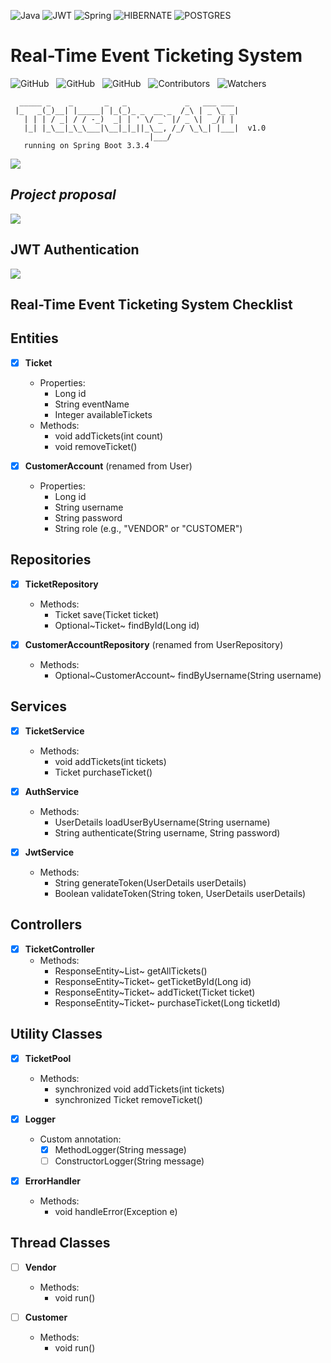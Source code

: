 ![Java](https://img.shields.io/badge/java-000?style=for-the-badge&logo=openjdk&logoColor=f89820)
![JWT](https://img.shields.io/badge/-JWT-000?style=for-the-badge&logo=json-web-tokens)
![Spring](https://img.shields.io/badge/spring-000?style=for-the-badge&logo=spring&logoColor=green)
![HIBERNATE](https://img.shields.io/badge/Hibernate-000?style=for-the-badge&logo=hibernate&logoColor=white)
![POSTGRES](https://img.shields.io/badge/-postgresql-000?style=for-the-badge&logo=postgresql)


# Real-Time Event Ticketing System

![GitHub](https://img.shields.io/github/forks/anuja-rahul/ticketingApp?style&logo=github)
&nbsp;
![GitHub](https://img.shields.io/github/license/anuja-rahul/ticketingApp?style&logo=github)
&nbsp;
![GitHub](https://img.shields.io/github/stars/anuja-rahul/ticketingApp?style&logo=github)
&nbsp;
![Contributors](https://img.shields.io/github/contributors/anuja-rahul/ticketingApp?style&logo=github)
&nbsp;
![Watchers](https://img.shields.io/github/watchers/anuja-rahul/ticketingApp?style&logo=github)
&nbsp;



```shell
  _____ _    _       _   _             _   ___ ___
 |_   _(_)__| |_____| |_(_)_ _  __ _  /_\ | _ \_ _|
   | | | / _| / / -_)  _| | ' \/ _` |/ _ \|  _/| |
   |_| |_\__|_\_\___|\__|_|_||_\__, /_/ \_\_| |___|  v1.0
                               |___/
   running on Spring Boot 3.3.4
```

[![](https://mermaid.ink/img/pako:eNpVUsGO2yAU_BXr7dVxsLGxzVa9NNtTq0q7PVW-vBgco8XGArzdNMq_F5Ooq554M8O8xwAX6I2QwOFkcRmTb8-P3ZwkX62Z_dMskk-73efk8PNHZMN6I74E1RqtpY38B7zJL9K-qV5G7V7fhGe5GKe8seeofcD7HPR4RLcZN7nX6NxBDomQA67aJ4PSmj8QQlIX5r1K_kApvde730r4kZfL-yOkMEk7oRIh1mXr1IEf5SQ74KEUaF876OZr2IerNy_nuQfu7SpTWBeBXh4UhtuY_iefxHZS4ANqF0htUMgAL-DPS7w_5Xzo2Jt5UKeNX60O9Oj94vh-v8nZSflxPWa9mfZOiRGtH99atmcFa7CgktUUK0pFf8zbZijKfBA1yQuE6zWFBeet6zvwhmSkKvKGVoxWtGyqFM7Ac5LlJWN5WbZ0o1nw_DEmpCBZW7O8aauKVbRmpA4GGdN8vz19_AEpWLOexn8Bw7xf0R7x9S-eDK5R?type=png)](https://mermaid.live/edit#pako:eNpVUsGO2yAU_BXr7dVxsLGxzVa9NNtTq0q7PVW-vBgco8XGArzdNMq_F5Ooq554M8O8xwAX6I2QwOFkcRmTb8-P3ZwkX62Z_dMskk-73efk8PNHZMN6I74E1RqtpY38B7zJL9K-qV5G7V7fhGe5GKe8seeofcD7HPR4RLcZN7nX6NxBDomQA67aJ4PSmj8QQlIX5r1K_kApvde730r4kZfL-yOkMEk7oRIh1mXr1IEf5SQ74KEUaF876OZr2IerNy_nuQfu7SpTWBeBXh4UhtuY_iefxHZS4ANqF0htUMgAL-DPS7w_5Xzo2Jt5UKeNX60O9Oj94vh-v8nZSflxPWa9mfZOiRGtH99atmcFa7CgktUUK0pFf8zbZijKfBA1yQuE6zWFBeet6zvwhmSkKvKGVoxWtGyqFM7Ac5LlJWN5WbZ0o1nw_DEmpCBZW7O8aauKVbRmpA4GGdN8vz19_AEpWLOexn8Bw7xf0R7x9S-eDK5R)

[//]: # (```mermaid)

[//]: # (graph LR;)

[//]: # (  FrontEnd <--> DTO;)

[//]: # (  DTO <--> Controller;)

[//]: # (  Controller <--> Service;)

[//]: # (  Service <--> Repository;)

[//]: # (  Repository <--> Database;)

[//]: # ()
[//]: # (  classDef default fill:#000,stroke:#333,stroke-width:4px;)

[//]: # (```)


## *Project proposal*

[![](https://mermaid.ink/img/pako:eNqlV21P20gQ_iuWpUpBBJIQYkJUIVGKVE70WkHak6p8WbwTe4W969tdG1IOfvvN2mvHdkxIW74Qz84zr8_M2k-uLyi4M3fB_Ygo9ZGRQJJ4wR38yyXOnPn3oJ2nQmb-3r-_5Jrp1dnZWrbvXAseOIzWRbdaMhRCBlz_TWKon11xDQFIh2SEReQugsKP6tLRQpNo23l-dAMREAU3RHc6isljYeKCJMTH8OtKmWDUIZRaJz3GteOLlOu9DS0JschstD17_Lzg9ZJ9B06F_JOS8Va1rDjLDV9gyzbDSvkr0VykSosY5LmfZ_QnYaUK5CuhJejqQcgulBQRGMFg4Fx8u51_-Xx542B5vl99_YUsioJ_FSKqJ7DvqBX3Qyk4-wm0s40FOdTeqyBL8B36WhzegsyYD80wdvVsnSWp9EMk6w7ubiARimkhV83OreXN7imSQc-6KSLYm1lTdbUl4_TD6or2bLdR6UuimeAkeim0X3Zh069GV_lo2XmxAX2zDOu1GLe1ISSC32J1LipqdLV54NsIm0dzFoPSJE5qPezebP-mJA9jy4o49zXLUOX3oy82wtVuaVU7l1KgHft0nZsuf20p-4XgGkc7AtluvaqdNdPAs0RwBUWKL9dMYecD0OdRud97e1v0LTENovjZYPAOwGpCWxOyA7Q1so0id7Pzr4fuXWGpHQAHiZfVXNwD7xnifwSNl6HKSW9_NyL7gNsPCHcyEjFaIa05bR76znY7rQjPUx12hli3EglCzfObw9nIjqBpvPaZj3G29fvtS6M7umsRBE1y7WMwQWkNGapIALi4zPLttHAppZCfCKdR206YC_Pz3uWjD_lacjqMvXuHhIiIOVYhS5RzB_oBAHUNPRgoBy05qiiinaaNxX1wcFZu_pmzcGPCMXC1cOvqZR_WujUDBoXVa0Hy23CtX1owyj6JopZ2bV67MYxnyKF2WGa5Gv32a4RBaEn8e4VXToR1WApZQlvbzcDtO5FBYQ-xasUhexNYq1sOLGauxK8MMu_S-Zpw2KvCXJ3fxlZtIo29cgKLHpZThYP7z7wMqG3h9evPGJSA1MTX3e2Vr9s0qPqoqCqfeSiBUEuv6n2llpyt6MHBf2fOTcq5eYku-hgnEcRosQqj3btdMJX5szrb8ngpLduA_8XrTjaQVX0q-FKKuEr5OicG5gtmLtVGHHYhdHBoWwxvo2ouGhvDQIpFocqQtvjZAbrgbt9FWEwYxY-ufCPhFIVY-YVrIJTIe6P4jHpIC3GLjXdnWqbQd9PEsNN-obmzJYlUJb2khoSV0KxswMcnV68S83kX4EWLJn3Blyww8lRGKA61TtRsMDDHhwHTYXp36It4oBgNidRhduoNvCNvSo7G4J2MyWQ8pv7d6HS6PDoeLenJcHRE3OfnvpsQbqw-urPp8HA4ORpNxxNvPBkfTyd9d-XORsPD0bHnjY6PT8dG7CHmpxCYxvDw9MQbTU8nE28yPvGGJwiAPJvPxZdp_oHad6VIg7BKEP39yOH58_P_FRS_ZQ?type=png)](https://mermaid.live/edit#pako:eNqlV21P20gQ_iuWpUpBBJIQYkJUIVGKVE70WkHak6p8WbwTe4W969tdG1IOfvvN2mvHdkxIW74Qz84zr8_M2k-uLyi4M3fB_Ygo9ZGRQJJ4wR38yyXOnPn3oJ2nQmb-3r-_5Jrp1dnZWrbvXAseOIzWRbdaMhRCBlz_TWKon11xDQFIh2SEReQugsKP6tLRQpNo23l-dAMREAU3RHc6isljYeKCJMTH8OtKmWDUIZRaJz3GteOLlOu9DS0JschstD17_Lzg9ZJ9B06F_JOS8Va1rDjLDV9gyzbDSvkr0VykSosY5LmfZ_QnYaUK5CuhJejqQcgulBQRGMFg4Fx8u51_-Xx542B5vl99_YUsioJ_FSKqJ7DvqBX3Qyk4-wm0s40FOdTeqyBL8B36WhzegsyYD80wdvVsnSWp9EMk6w7ubiARimkhV83OreXN7imSQc-6KSLYm1lTdbUl4_TD6or2bLdR6UuimeAkeim0X3Zh069GV_lo2XmxAX2zDOu1GLe1ISSC32J1LipqdLV54NsIm0dzFoPSJE5qPezebP-mJA9jy4o49zXLUOX3oy82wtVuaVU7l1KgHft0nZsuf20p-4XgGkc7AtluvaqdNdPAs0RwBUWKL9dMYecD0OdRud97e1v0LTENovjZYPAOwGpCWxOyA7Q1so0id7Pzr4fuXWGpHQAHiZfVXNwD7xnifwSNl6HKSW9_NyL7gNsPCHcyEjFaIa05bR76znY7rQjPUx12hli3EglCzfObw9nIjqBpvPaZj3G29fvtS6M7umsRBE1y7WMwQWkNGapIALi4zPLttHAppZCfCKdR206YC_Pz3uWjD_lacjqMvXuHhIiIOVYhS5RzB_oBAHUNPRgoBy05qiiinaaNxX1wcFZu_pmzcGPCMXC1cOvqZR_WujUDBoXVa0Hy23CtX1owyj6JopZ2bV67MYxnyKF2WGa5Gv32a4RBaEn8e4VXToR1WApZQlvbzcDtO5FBYQ-xasUhexNYq1sOLGauxK8MMu_S-Zpw2KvCXJ3fxlZtIo29cgKLHpZThYP7z7wMqG3h9evPGJSA1MTX3e2Vr9s0qPqoqCqfeSiBUEuv6n2llpyt6MHBf2fOTcq5eYku-hgnEcRosQqj3btdMJX5szrb8ngpLduA_8XrTjaQVX0q-FKKuEr5OicG5gtmLtVGHHYhdHBoWwxvo2ouGhvDQIpFocqQtvjZAbrgbt9FWEwYxY-ufCPhFIVY-YVrIJTIe6P4jHpIC3GLjXdnWqbQd9PEsNN-obmzJYlUJb2khoSV0KxswMcnV68S83kX4EWLJn3Blyww8lRGKA61TtRsMDDHhwHTYXp36It4oBgNidRhduoNvCNvSo7G4J2MyWQ8pv7d6HS6PDoeLenJcHRE3OfnvpsQbqw-urPp8HA4ORpNxxNvPBkfTyd9d-XORsPD0bHnjY6PT8dG7CHmpxCYxvDw9MQbTU8nE28yPvGGJwiAPJvPxZdp_oHad6VIg7BKEP39yOH58_P_FRS_ZQ)

[//]: # (```mermaid)

[//]: # ()
[//]: # (classDiagram)

[//]: # (    class Ticket {)

[//]: # (        <<Entity>>)

[//]: # (        + Long id)

[//]: # (        + String eventName)

[//]: # (        + Integer availableTickets)

[//]: # (        + Integer totalTickets)

[//]: # (        + Integer ticketReleaseRate)

[//]: # (        + Integer maxTicketCapacity)

[//]: # (        + void addTickets&#40;int count&#41;)

[//]: # (        + void removeTicket&#40;&#41;)

[//]: # (    })

[//]: # ()
[//]: # (    class Vendor {)

[//]: # (        <<Entity>>)

[//]: # (        + Long id)

[//]: # (        + String name)

[//]: # (        + String vendorCode)

[//]: # (        + void run&#40;&#41;)

[//]: # (    })

[//]: # ()
[//]: # (    class CustomerAccount {)

[//]: # (        <<Entity>>)

[//]: # (        + Long id)

[//]: # (        + String username)

[//]: # (        + String password)

[//]: # (        + String role    // CUSTOMER or VIP)

[//]: # (        + void run&#40;&#41;)

[//]: # (    })

[//]: # ()
[//]: # (    class TicketPool {)

[//]: # (        + synchronized void addTickets&#40;int tickets&#41;)

[//]: # (        + synchronized Ticket removeTicket&#40;&#41;)

[//]: # (    })

[//]: # ()
[//]: # (    class TicketService {)

[//]: # (        + void addTickets&#40;int tickets&#41;)

[//]: # (        + Ticket purchaseTicket&#40;&#41;)

[//]: # (    })

[//]: # ()
[//]: # (    class TicketRepository {)

[//]: # (        <<Repository>>)

[//]: # (        + save&#40;Ticket ticket&#41;: Ticket)

[//]: # (        + findById&#40;Long id&#41;: Optional~Ticket~)

[//]: # (    })

[//]: # ()
[//]: # (    class CustomerAccountRepository {)

[//]: # (        <<Repository>>)

[//]: # (        + Optional~CustomerAccount~ findByUsername&#40;String username&#41;)

[//]: # (    })

[//]: # ()
[//]: # (    class TicketSale {)

[//]: # (        <<Entity>>)

[//]: # (        + Long id)

[//]: # (        + Long ticketId)

[//]: # (        + Long customerId)

[//]: # (        + Timestamp purchaseTime)

[//]: # (        + Integer quantity)

[//]: # (    })

[//]: # ()
[//]: # (    class VendorActivity {)

[//]: # (        <<Entity>>)

[//]: # (        + Long id)

[//]: # (        + Long vendorId)

[//]: # (        + Long ticketId)

[//]: # (        + Integer addedTickets)

[//]: # (        + Timestamp timestamp)

[//]: # (    })

[//]: # ()
[//]: # (    class TicketController {)

[//]: # (        <<RestController>>)

[//]: # (        + ResponseEntity~List~ getAllTickets&#40;&#41;)

[//]: # (        + ResponseEntity~Ticket~ getTicketById&#40;Long id&#41;)

[//]: # (        + ResponseEntity~Ticket~ addTicket&#40;Ticket ticket&#41;)

[//]: # (        + ResponseEntity~Ticket~ purchaseTicket&#40;Long ticketId&#41;)

[//]: # (    })

[//]: # ()
[//]: # (    class JwtService {)

[//]: # (        + String generateToken&#40;UserDetails userDetails&#41;)

[//]: # (        + Boolean validateToken&#40;String token, UserDetails userDetails&#41;)

[//]: # (    })

[//]: # ()
[//]: # (    class AuthService {)

[//]: # (        + UserDetails loadUserByUsername&#40;String username&#41;)

[//]: # (        + String authenticate&#40;String username, String password&#41;)

[//]: # (    })

[//]: # ()
[//]: # (    class Logger {)

[//]: # (        + log&#40;String message&#41;: void)

[//]: # (    })

[//]: # ()
[//]: # (    class ErrorHandler {)

[//]: # (        + handleError&#40;Exception e&#41;: void)

[//]: # (    })

[//]: # ()
[//]: # (%% Relationships between entities and services)

[//]: # (    TicketRepository --> Ticket : "manages")

[//]: # (    TicketService --> TicketRepository : "uses")

[//]: # (    TicketPool --> TicketService : "calls")

[//]: # (    TicketController --> TicketService : "invokes")

[//]: # (    TicketSale --> CustomerAccount : "tracks sales for")

[//]: # (    VendorActivity --> Vendor : "logs activities for")

[//]: # (    VendorActivity --> Ticket : "logs ticket activity")

[//]: # ()
[//]: # (%% Authentication)

[//]: # (    AuthService --> JwtService : "generates and validates JWT")

[//]: # (    AuthService --> CustomerAccountRepository : "retrieves")

[//]: # (    TicketController --> AuthService : "authenticates")

[//]: # ()
[//]: # (%% Threads and synchronization)

[//]: # (    Vendor --|> Runnable : "implements")

[//]: # (    CustomerAccount --|> Runnable : "implements")

[//]: # (    Vendor --> TicketPool : "adds tickets to")

[//]: # (    CustomerAccount --> TicketPool : "retrieves tickets from")

[//]: # ()
[//]: # (%% Logs and errors)

[//]: # (    Vendor --> Logger : "logs activities")

[//]: # (    CustomerAccount --> Logger : "logs activities")

[//]: # (    Vendor --> ErrorHandler : "handles errors")

[//]: # (    CustomerAccount --> ErrorHandler : "handles errors")

[//]: # ()
[//]: # (```)

## JWT Authentication

[//]: # (```mermaid)

[//]: # (sequenceDiagram)

[//]: # (    participant Client)

[//]: # (    participant JWTAuthFilter)

[//]: # (    participant JWTService)

[//]: # (    participant UserDetailsService)

[//]: # (    participant Security)

[//]: # (    participant DispatcherServlet)

[//]: # (    participant Controller)

[//]: # (    participant Database)

[//]: # ()
[//]: # (    Client->>+JWTAuthFilter: Send HTTP Request)

[//]: # (    JWTAuthFilter->>JWTAuthFilter: Check JWT Token)

[//]: # (    )
[//]: # (    alt Missing or Invalid JWT)

[//]: # (        JWTAuthFilter-->>Client: HTTP 403 &#40;Forbidden&#41;)

[//]: # (    else Valid JWT)

[//]: # (        JWTAuthFilter->>+JWTService: Validate JWT Token)

[//]: # (        JWTService->>+UserDetailsService: Load User Details)

[//]: # (        UserDetailsService-->>-JWTService: User Details)

[//]: # (        JWTService-->>-JWTAuthFilter: Valid User)

[//]: # (    )
[//]: # (        JWTAuthFilter->>+Security: Update SecurityContextHolder)

[//]: # (        Security-->>-JWTAuthFilter: Success)

[//]: # ()
[//]: # (        JWTAuthFilter->>+DispatcherServlet: Pass Security Context)

[//]: # (        DispatcherServlet->>+Controller: Forward Request)

[//]: # (        Controller->>+Database: Query Database)

[//]: # (        Database-->>-Controller: Return Data)

[//]: # (        Controller-->>-DispatcherServlet: Return Response)

[//]: # (        DispatcherServlet-->>Client: HTTP 200 &#40;Success&#41;)

[//]: # (    end)

[//]: # ()
[//]: # (```)

[![](https://mermaid.ink/img/pako:eNqFVFFv2jAQ_iuWnzaNQkJIAD9UmsqqblqlrrBNmngx9kGsBjuzna6s4r_PTgyFJtvygMjdfffdZ3-5Z8wUB0ywgZ8VSAYzQTeabpcSuaek2gomSiotuioESNuOf_q-eF_Z_FoUFnRneg76UTBo574a0DOwVBTmrzVzYJUWdtfOzIQpqWU5aA8uoGO2KyWtVkXRNdiMWrqixlE2uUbfxeXluzNFxE0gObpZLO7QvT8jE3jOqhzsFeoqB_bgi9BCPUDgaH5pYdGtMEbIDVIafZSPtBDc1zb5dnfXvhmPNIOMogS9uVZ6JTgH-baBQWEAfftfq0ZfOG7S1FMLrycNwFDnUe3LIuizory-RRQyL-B2uVdxccrdDTxhDYDTY230eeTpiXbKPDjHEZW1xEPAuwKe7I0q-KGNfw7pLtp5xRgYs5T_4Gv5kaA7asyxLwq8Ly1aCN_mxbMEuSv-RTU_N15t1mNRzRysTNCXCvTuxNpHphCptZ0y3IOttKzznd19fYewALsHUyp5RtSS9Nq7wyhCb8J5HpwruT9Z3MNb0FsquNtHzz61xDaHLSwxcX851Q9LvJR7V0crq-Y7yTCxuoIeruobDrvrPPiBC6s0Jmvqvo8eLpxlwb0-Y7sr_eLbCGNdR6bkWmx8vNKFC-fWloYMBj7d3wibV6s-U9uBETx3WyR_nGaDbJhN6DCBbJzQNEk4W8XTyXo4itd8HMVDivf7HnbLxnd9wmQS9aN0GE-SNEvSZDRJe3iHSRz141GWxaPRNPHhzGF-K-VURP3pOIsn0zTN0mScRWMHgFrNbbOz69Xdw1pVm_wo0PH9qOH1-_4PXujrmQ?type=png)](https://mermaid.live/edit#pako:eNqFVFFv2jAQ_iuWnzaNQkJIAD9UmsqqblqlrrBNmngx9kGsBjuzna6s4r_PTgyFJtvygMjdfffdZ3-5Z8wUB0ywgZ8VSAYzQTeabpcSuaek2gomSiotuioESNuOf_q-eF_Z_FoUFnRneg76UTBo574a0DOwVBTmrzVzYJUWdtfOzIQpqWU5aA8uoGO2KyWtVkXRNdiMWrqixlE2uUbfxeXluzNFxE0gObpZLO7QvT8jE3jOqhzsFeoqB_bgi9BCPUDgaH5pYdGtMEbIDVIafZSPtBDc1zb5dnfXvhmPNIOMogS9uVZ6JTgH-baBQWEAfftfq0ZfOG7S1FMLrycNwFDnUe3LIuizory-RRQyL-B2uVdxccrdDTxhDYDTY230eeTpiXbKPDjHEZW1xEPAuwKe7I0q-KGNfw7pLtp5xRgYs5T_4Gv5kaA7asyxLwq8Ly1aCN_mxbMEuSv-RTU_N15t1mNRzRysTNCXCvTuxNpHphCptZ0y3IOttKzznd19fYewALsHUyp5RtSS9Nq7wyhCb8J5HpwruT9Z3MNb0FsquNtHzz61xDaHLSwxcX851Q9LvJR7V0crq-Y7yTCxuoIeruobDrvrPPiBC6s0Jmvqvo8eLpxlwb0-Y7sr_eLbCGNdR6bkWmx8vNKFC-fWloYMBj7d3wibV6s-U9uBETx3WyR_nGaDbJhN6DCBbJzQNEk4W8XTyXo4itd8HMVDivf7HnbLxnd9wmQS9aN0GE-SNEvSZDRJe3iHSRz141GWxaPRNPHhzGF-K-VURP3pOIsn0zTN0mScRWMHgFrNbbOz69Xdw1pVm_wo0PH9qOH1-_4PXujrmQ)

## Real-Time Event Ticketing System Checklist

## Entities
- [x] **Ticket**
    - Properties:
        - Long id
        - String eventName
        - Integer availableTickets
    - Methods:
        - void addTickets(int count)
        - void removeTicket()

- [x] **CustomerAccount** (renamed from User)
    - Properties:
        - Long id
        - String username
        - String password
        - String role (e.g., "VENDOR" or "CUSTOMER")

## Repositories
- [x] **TicketRepository**
    - Methods:
        - Ticket save(Ticket ticket)
        - Optional~Ticket~ findById(Long id)

- [x] **CustomerAccountRepository** (renamed from UserRepository)
    - Methods:
        - Optional~CustomerAccount~ findByUsername(String username)

## Services
- [x] **TicketService**
    - Methods:
        - void addTickets(int tickets)
        - Ticket purchaseTicket()

- [x] **AuthService**
    - Methods:
        - UserDetails loadUserByUsername(String username)
        - String authenticate(String username, String password)

- [x] **JwtService**
    - Methods:
        - String generateToken(UserDetails userDetails)
        - Boolean validateToken(String token, UserDetails userDetails)

## Controllers
- [x] **TicketController**
    - Methods:
        - ResponseEntity~List~ getAllTickets()
        - ResponseEntity~Ticket~ getTicketById(Long id)
        - ResponseEntity~Ticket~ addTicket(Ticket ticket)
        - ResponseEntity~Ticket~ purchaseTicket(Long ticketId)

## Utility Classes
- [x] **TicketPool**
    - Methods:
        - synchronized void addTickets(int tickets)
        - synchronized Ticket removeTicket()

- [x] **Logger**
    - Custom annotation:
        - [x] MethodLogger(String message)
        - [ ] ConstructorLogger(String message)

- [x] **ErrorHandler**
    - Methods:
        - void handleError(Exception e)

## Thread Classes
- [ ] **Vendor**
    - Methods:
        - void run()

- [ ] **Customer**
    - Methods:
        - void run()
